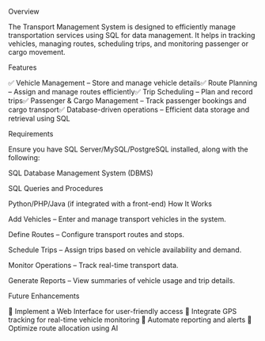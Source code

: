Overview

The Transport Management System is designed to efficiently manage transportation services using SQL for data management. It helps in tracking vehicles, managing routes, scheduling trips, and monitoring passenger or cargo movement.

Features

✅ Vehicle Management – Store and manage vehicle details✅ Route Planning – Assign and manage routes efficiently✅ Trip Scheduling – Plan and record trips✅ Passenger & Cargo Management – Track passenger bookings and cargo transport✅ Database-driven operations – Efficient data storage and retrieval using SQL

Requirements

Ensure you have SQL Server/MySQL/PostgreSQL installed, along with the following:

SQL Database Management System (DBMS)

SQL Queries and Procedures

Python/PHP/Java (if integrated with a front-end)
How It Works

Add Vehicles – Enter and manage transport vehicles in the system.

Define Routes – Configure transport routes and stops.

Schedule Trips – Assign trips based on vehicle availability and demand.

Monitor Operations – Track real-time transport data.

Generate Reports – View summaries of vehicle usage and trip details.

Future Enhancements

🚀 Implement a Web Interface for user-friendly access
🚀 Integrate GPS tracking for real-time vehicle monitoring
🚀 Automate reporting and alerts
🚀 Optimize route allocation using AI
